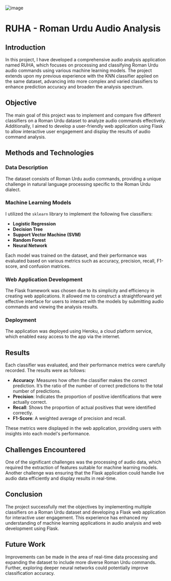 ![image](https://github.com/abdullahbh/ML-Voice-Assistant/assets/75631205/4399e03b-3b52-4409-98f1-73dd630542ba)


# RUHA - Roman Urdu Audio Analysis

## Introduction
In this project, I have developed a comprehensive audio analysis application named RUHA, which focuses on processing and classifying Roman Urdu audio commands using various machine learning models. The project extends upon my previous experience with the KNN classifier applied on the same dataset, advancing into more complex and varied classifiers to enhance prediction accuracy and broaden the analysis spectrum.

## Objective
The main goal of this project was to implement and compare five different classifiers on a Roman Urdu dataset to analyze audio commands effectively. Additionally, I aimed to develop a user-friendly web application using Flask to allow interactive user engagement and display the results of audio command analysis.

## Methods and Technologies
### Data Description
The dataset consists of Roman Urdu audio commands, providing a unique challenge in natural language processing specific to the Roman Urdu dialect.

### Machine Learning Models
I utilized the `sklearn` library to implement the following five classifiers:
- **Logistic Regression**
- **Decision Tree**
- **Support Vector Machine (SVM)**
- **Random Forest**
- **Neural Network**

Each model was trained on the dataset, and their performance was evaluated based on various metrics such as accuracy, precision, recall, F1-score, and confusion matrices.

### Web Application Development
The Flask framework was chosen due to its simplicity and efficiency in creating web applications. It allowed me to construct a straightforward yet effective interface for users to interact with the models by submitting audio commands and viewing the analysis results.

### Deployment
The application was deployed using Heroku, a cloud platform service, which enabled easy access to the app via the internet.

## Results
Each classifier was evaluated, and their performance metrics were carefully recorded. The results were as follows:
- **Accuracy**: Measures how often the classifier makes the correct prediction. It’s the ratio of the number of correct predictions to the total number of predictions.
- **Precision**: Indicates the proportion of positive identifications that were actually correct.
- **Recall**: Shows the proportion of actual positives that were identified correctly.
- **F1-Score**: A weighted average of precision and recall.

These metrics were displayed in the web application, providing users with insights into each model's performance.

## Challenges Encountered
One of the significant challenges was the processing of audio data, which required the extraction of features suitable for machine learning models. Another challenge was ensuring that the Flask application could handle live audio data efficiently and display results in real-time.

## Conclusion
The project successfully met the objectives by implementing multiple classifiers on a Roman Urdu dataset and developing a Flask web application for interactive user engagement. This experience has enhanced my understanding of machine learning applications in audio analysis and web development using Flask.

## Future Work
Improvements can be made in the area of real-time data processing and expanding the dataset to include more diverse Roman Urdu commands. Further, exploring deeper neural networks could potentially improve classification accuracy.

